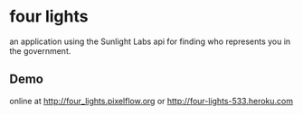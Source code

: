 four lights
===========

an application using the Sunlight Labs api for finding who represents you in the government.

Demo
----
online at http://four_lights.pixelflow.org or http://four-lights-533.heroku.com

